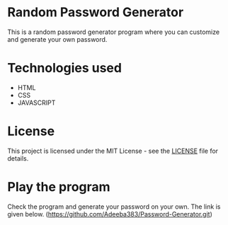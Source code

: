 # Random Password Generator
This is a random password generator program where you can customize and generate your own password. 

# Technologies used
- HTML
- CSS
- JAVASCRIPT

# License
This project is licensed under the MIT License - see the [LICENSE](LICENSE) file for details.

# Play the program
Check the program and generate your password on your own. The link is given below.
(https://github.com/Adeeba383/Password-Generator.git)
